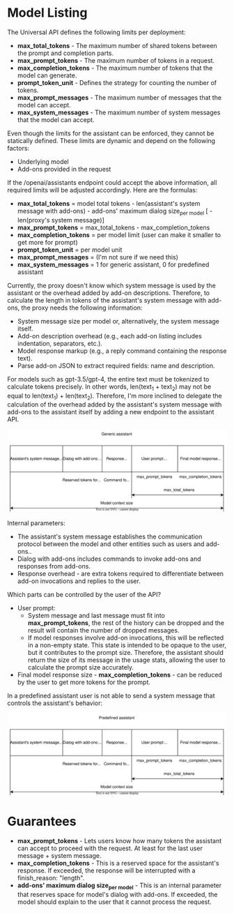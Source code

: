 # Model Listing

The Universal API defines the following limits per deployment:

- **max_total_tokens** - The maximum number of shared tokens between the prompt and completion parts.
- **max_prompt_tokens** - The maximum number of tokens in a request.
- **max_completion_tokens** - The maximum number of tokens that the model can generate.
- **prompt_token_unit** - Defines the strategy for counting the number of tokens.
- **max_prompt_messages** - The maximum number of messages that the model can accept.
- **max_system_messages** - The maximum number of system messages that the model can accept.

Even though the limits for the assistant can be enforced, they cannot be statically defined. These limits are dynamic and depend on the following factors:

- Underlying model
- Add-ons provided in the request

If the /openai/assistants endpoint could accept the above information, all required limits will be adjusted accordingly.
Here are the formulas:

- **max_total_tokens** = model total tokens - len(assistant's system message with add-ons) - add-ons' maximum dialog size<sub>per model</sub> \[ - len(proxy's system message)]
- **max_prompt_tokens** = max_total_tokens - max_completion_tokens
- **max_completion_tokens** = per model limit (user can make it smaller to get more for prompt)
- **prompt_token_unit** = per model unit
- **max_prompt_messages** = (I'm not sure if we need this)
- **max_system_messages** = 1 for generic assistant, 0 for predefined assistant

Currently, the proxy doesn't know which system message is used by the assistant or the overhead added by add-on descriptions.
Therefore, to calculate the length in tokens of the assistant's system message with add-ons, the proxy needs the following information:

- System message size per model or, alternatively, the system message itself.
- Add-on description overhead (e.g., each add-on listing includes indentation, separators, etc.).
- Model response markup (e.g., a reply command containing the response text).
- Parse add-on JSON to extract required fields: name and description.

For models such as gpt-3.5/gpt-4, the entire text must be tokenized to calculate tokens precisely.
In other words, len(text<sub>1</sub> + text<sub>2</sub>) may not be equal to len(text<sub>1</sub>) + len(text<sub>2</sub>).
Therefore, I'm more inclined to delegate the calculation of the overhead added by the assistant's system message with
add-ons to the assistant itself by adding a new endpoint to the assistant API.

![generic assistant](generic_assistant_context_breakdown.svg)

Internal parameters:
- The assistant's system message establishes the communication protocol between the model and other entities such as users and add-ons..
- Dialog with add-ons includes commands to invoke add-ons and responses from add-ons.
- Response overhead - are extra tokens required to differentiate between add-on invocations and replies to the user.

Which parts can be controlled by the user of the API?
- User prompt:
    - System message and last message must fit into **max_prompt_tokens**, the rest of the history can be dropped and
the result will contain the number of dropped messages.
    - If model responses involve add-on invocations, this will be reflected in a non-empty state. This state is intended
to be opaque to the user, but it contributes to the prompt size. Therefore, the assistant should return the size of its
message in the usage stats, allowing the user to calculate the prompt size accurately.
- Final model response size - **max_completion_tokens** - can be reduced by the user to get more tokens for the prompt.

In a predefined assistant user is not able to send a system message that controls the assistant's behavior:

![predefined assistant](predefined_assistant_context_breakdown.svg)

# Guarantees

- **max_prompt_tokens** - Lets users know how many tokens the assistant can accept to proceed with the request. At least for the last user message + system message. 
- **max_completion_tokens** - This is a reserved space for the assistant's response. If exceeded, the response will be interrupted with a finish_reason: "length".
- **add-ons' maximum dialog size<sub>per model</sub>** - This is an internal parameter that reserves space for model's dialog with add-ons.
If exceeded, the model should explain to the user that it cannot process the request.
